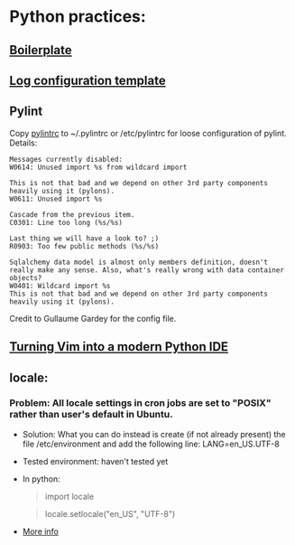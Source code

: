 Python practices:
=================

## [Boilerplate](python/boilerplate.py)

## [Log configuration template](python/log.cfg)

## Pylint
  Copy [pylintrc](https://github.com/trunghlt/Computing-practices/blob/master/python/pylintrc) to ~/.pylintrc or /etc/pylintrc for loose configuration of pylint.
  Details:

    Messages currently disabled:
    W0614: Unused import %s from wildcard import
    
    This is not that bad and we depend on other 3rd party components heavily using it (pylons).
    W0611: Unused import %s
    
    Cascade from the previous item.
    C0301: Line too long (%s/%s)
    
    Last thing we will have a look to? ;)
    R0903: Too few public methods (%s/%s)
    
    Sqlalchemy data model is almost only members definition, doesn't really make any sense. Also, what's really wrong with data container objects?
    W0401: Wildcard import %s
    This is not that bad and we depend on other 3rd party components heavily using it (pylons).

  Credit to Gullaume Gardey for the config file.
  
## [Turning Vim into a modern Python IDE](http://sontek.net/turning-vim-into-a-modern-python-ide)
  
## locale:

### Problem: All locale settings in cron jobs are set to "POSIX" rather than user's default in Ubuntu.
  - Solution: What you can do instead is create (if not already present) the file /etc/environment and add the following line:
LANG=en_US.UTF-8 
  - Tested environment: haven't tested yet
  - In python:
  
    > import locale

    > locale.setlocale("en_US", "UTF-8")

  - [More info](http://www.logikdev.com/2010/02/02/locale-settings-for-your-cron-job/)

  